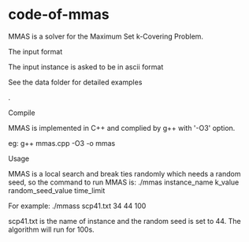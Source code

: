# code-of-mmas
MMAS is a solver for the Maximum Set k-Covering Problem.



The input format


The input instance is asked to be in ascii format


See the data folder for detailed examples

.

Compile


MMAS is implemented in C++ and complied by g++ with '-O3' option.


eg: g++ mmas.cpp -O3 -o mmas



Usage


MMAS is a local search and break ties randomly which needs a random seed, so the command to run MMAS is: ./mmas instance_name k_value random_seed_value time_limit


For example: ./mmass scp41.txt 34 44 100


scp41.txt is the name of instance and the random seed is set to 44. The algorithm will run for 100s.